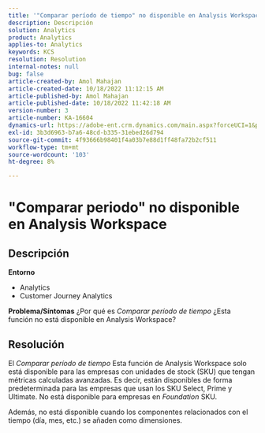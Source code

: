 ```yaml
---
title: '"Comparar período de tiempo" no disponible en Analysis Workspace'
description: Descripción
solution: Analytics
product: Analytics
applies-to: Analytics
keywords: KCS
resolution: Resolution
internal-notes: null
bug: false
article-created-by: Amol Mahajan
article-created-date: 10/18/2022 11:12:15 AM
article-published-by: Amol Mahajan
article-published-date: 10/18/2022 11:42:18 AM
version-number: 3
article-number: KA-16604
dynamics-url: https://adobe-ent.crm.dynamics.com/main.aspx?forceUCI=1&pagetype=entityrecord&etn=knowledgearticle&id=a99d38b4-d54e-ed11-bba2-0022480866ad
exl-id: 3b3d6963-b7a6-48cd-b335-31ebed26d794
source-git-commit: 4f93666b98401f4a03b7e88d1ff48fa72b2cf511
workflow-type: tm+mt
source-wordcount: '103'
ht-degree: 8%

---
```


# &quot;Comparar periodo&quot; no disponible en Analysis Workspace

## Descripción

<b>Entorno</b>
- Analytics
- Customer Journey Analytics

<b>Problema/Síntomas</b>
¿Por qué es *Comparar período de tiempo* ¿Esta función no está disponible en Analysis Workspace?


## Resolución


El *Comparar período de tiempo* Esta función de Analysis Workspace solo está disponible para las empresas con unidades de stock (SKU) que tengan métricas calculadas avanzadas. Es decir, están disponibles de forma predeterminada para las empresas que usan los SKU Select, Prime y Ultimate. No está disponible para empresas en *Foundation* SKU.

Además, no está disponible cuando los componentes relacionados con el tiempo (día, mes, etc.) se añaden como dimensiones.
